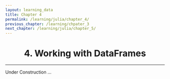 ```yaml
---
layout: learning_data
title: Chapter 4
permalink: /learning/julia/chapter_4/
previous_chapter: /learning/chpater_3
next_chapter: /learning/julia/chapter_5/
---
```


<h1 style="text-align: center;"> 4. Working with DataFrames </h1>

---

<div style="text-align: justify;">

Under Construction ...

<div style="text-align: justify;">





